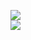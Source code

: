 [![](https://img.shields.io/badge/Made%20With-Github%20Spray-lightgrey.svg?style=for-the-badge&logo=github)](https://github.com/Annihil/github-spray#3109)  
[![](https://i.imgur.com/2DrTn0Z.gif)](https://github.com/Annihil/github-spray)